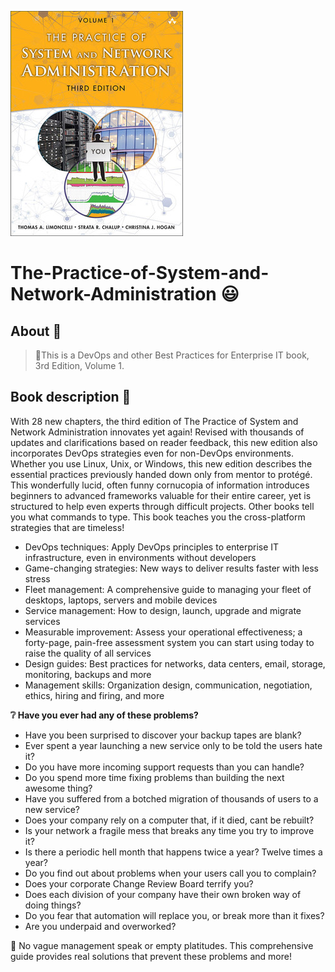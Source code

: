 ![github_cover_banner](https://github.com/BongOwethu/The-Practice-of-System-and-Network-Administration/blob/main/system%20and%20networks%20admin%20banner.jpeg)
# The-Practice-of-System-and-Network-Administration 😃
## About 📜
> 🖤This is a DevOps and other Best Practices for Enterprise IT book, 3rd Edition, Volume 1.

## Book description 📑
With 28 new chapters, the third edition of The Practice of System and Network Administration innovates yet again! Revised with thousands of updates and clarifications based on reader feedback, this new edition also incorporates DevOps strategies even for non-DevOps environments.
Whether you use Linux, Unix, or Windows, this new edition describes the essential practices previously handed down only from mentor to protégé. This wonderfully lucid, often funny cornucopia of information introduces beginners to advanced frameworks valuable for their entire career, yet is structured to help even experts through difficult projects.
Other books tell you what commands to type. This book teaches you the cross-platform strategies that are timeless!

- DevOps techniques: Apply DevOps principles to enterprise IT infrastructure, even in environments without developers
- Game-changing strategies: New ways to deliver results faster with less stress
- Fleet management: A comprehensive guide to managing your fleet of desktops, laptops, servers and mobile devices
- Service management: How to design, launch, upgrade and migrate services
- Measurable improvement: Assess your operational effectiveness; a forty-page, pain-free assessment system you can start using today to raise the quality of all services
- Design guides: Best practices for networks, data centers, email, storage, monitoring, backups and more
- Management skills: Organization design, communication, negotiation, ethics, hiring and firing, and more

**❔ Have you ever had any of these problems?**
- Have you been surprised to discover your backup tapes are blank?
- Ever spent a year launching a new service only to be told the users hate it?
- Do you have more incoming support requests than you can handle?
- Do you spend more time fixing problems than building the next awesome thing?
- Have you suffered from a botched migration of thousands of users to a new service?
- Does your company rely on a computer that, if it died, cant be rebuilt?
- Is your network a fragile mess that breaks any time you try to improve it?
- Is there a periodic hell month that happens twice a year? Twelve times a year?
- Do you find out about problems when your users call you to complain?
- Does your corporate Change Review Board terrify you?
- Does each division of your company have their own broken way of doing things?
- Do you fear that automation will replace you, or break more than it fixes?
- Are you underpaid and overworked?

💙 No vague management speak or empty platitudes. This comprehensive guide provides real solutions that prevent these problems and more!

